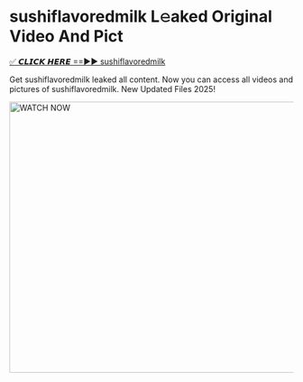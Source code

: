 # sushiflavoredmilk L𝚎aked Original Video And Pict

<p><a href="https://cliphot.my.id/sushiflavoredmilk" rel="nofollow">✅ 𝘾𝙇𝙄𝘾𝙆 𝙃𝙀𝙍𝙀 ==►► sushiflavoredmilk​</a></p>


<p>Get sushiflavoredmilk leaked all content. Now you can access all videos and pictures of sushiflavoredmilk. New Updated Files 2025!</p>


<p><a rel="nofollow" title="WATCH NOW" href="https://cliphot.my.id/sushiflavoredmilk"><img border="sushiflavoredmilk" height="480" width="720" title="WATCH NOW" alt="WATCH NOW" src="https://i.ibb.co.com/xMMVF88/686577567.gif"></a></p>